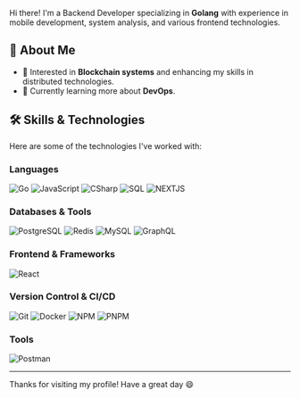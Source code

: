 Hi there! I'm a Backend Developer specializing in **Golang** with experience in mobile development, system analysis, and various frontend technologies.

## 🚀 About Me
- 🎨 Interested in **Blockchain systems** and enhancing my skills in distributed technologies.
- 🌱 Currently learning more about **DevOps**.

## 🛠️ Skills & Technologies
Here are some of the technologies I've worked with:

### Languages
![Go](https://skillicons.dev/icons?i=go)
![JavaScript](https://skillicons.dev/icons?i=javascript)
![CSharp](https://skillicons.dev/icons?i=cs)
![SQL](https://skillicons.dev/icons?i=sql)
![NEXTJS](https://skillicons.dev/icons?i=nextjs)

### Databases & Tools
![PostgreSQL](https://skillicons.dev/icons?i=postgresql)
![Redis](https://skillicons.dev/icons?i=redis)
![MySQL](https://skillicons.dev/icons?i=mysql)
![GraphQL](https://skillicons.dev/icons?i=graphql)

### Frontend & Frameworks
![React](https://skillicons.dev/icons?i=react)

### Version Control & CI/CD
![Git](https://skillicons.dev/icons?i=git)
![Docker](https://skillicons.dev/icons?i=docker)
![NPM](https://skillicons.dev/icons?i=npm)
![PNPM](https://skillicons.dev/icons?i=pnpm)

### Tools
![Postman](https://skillicons.dev/icons?i=postman)

---

Thanks for visiting my profile! Have a great day 😄

